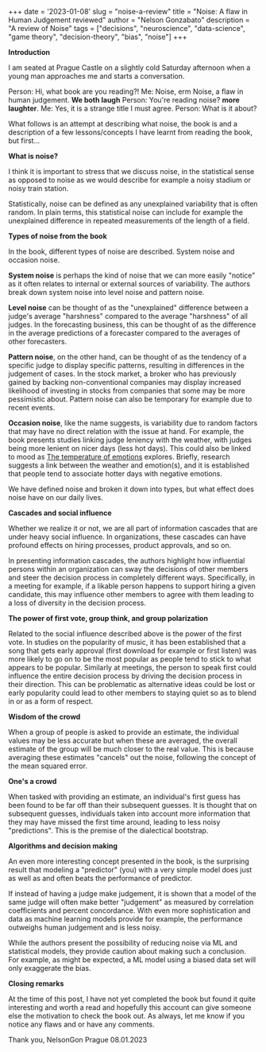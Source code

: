 +++
date = '2023-01-08'
slug = "noise-a-review"
title = "Noise: A flaw in Human Judgement reviewed"
author = "Nelson Gonzabato"
description = "A review of Noise"
tags = ["decisions", "neuroscience", "data-science", "game theory", 
"decision-theory", "bias", "noise"]
+++

**Introduction**

I am seated at Prague Castle on a slightly cold Saturday afternoon when a young
man approaches me and starts a conversation.

Person: Hi, what book are you reading?!
Me: Noise, erm Noise, a flaw in human judgement.
**We both laugh**
Person: You're reading noise? **more laughter**.
Me: Yes, it is a strange title I must agree.
Person: What is it about?

What follows is an attempt at describing what noise, the book is and a description
of a few lessons/concepts I have learnt from reading the book, but first...

**What is noise?**

I think it is important to stress that we discuss noise, in the statistical sense
as opposed to noise as we would describe for example a noisy stadium or noisy
train station. 

Statistically, noise can be defined as any unexplained variability that is often random. In plain terms, this statistical noise can include for example the
unexplained difference in repeated measurements of the length of a field. 

**Types of noise from the book**

In the book, different types of noise are described. System noise and occasion noise.

**System noise** is perhaps the kind of noise that we can more easily "notice" as it
often relates to internal or external sources of variability. The authors break
down system noise into level noise and pattern noise. 

**Level noise** can be thought of as the "unexplained" difference between a judge's
average "harshness" compared to the average "harshness" of all judges. In the
forecasting business, this can be thought of as the difference in the average 
predictions of a forecaster compared to the averages of other forecasters.

**Pattern noise**, on the other hand, can be thought of as the tendency of a specific 
judge to display specific patterns, resulting in differences in the judgement of
cases. In the stock market, a broker who has previously gained by backing non-conventional companies may display increased likelihood of investing in stocks
from companies that some may be more pessimistic about. Pattern noise can also
be temporary for example due to recent events. 

**Occasion noise**, like the name suggests, is variability due to random factors
that may have no direct relation with the issue at hand. For example, the book
presents studies linking judge leniency with the weather, with judges being more
lenient on nicer days (less hot days). This could also be linked to mood as [The temperature of emotions](https://www.ncbi.nlm.nih.gov/pmc/articles/PMC8174739) explores. Briefly, research suggests a link between the weather and emotion(s), and it is established that people tend to associate hotter days with negative emotions.

We have defined noise and broken it down into types, but what effect does noise have on our daily lives.

**Cascades and social influence**

Whether we realize it or not, we are all part of information cascades that are under heavy social influence. In organizations, these cascades can have profound effects on hiring processes, product approvals, and so on. 

In presenting information cascades, the authors highlight how influential persons within an organization can sway the decisions of other members and steer the decision process in completely different ways. Specifically, in a meeting for example, if a likable person happens to support hiring a given candidate, this may influence other members to agree with them leading to a loss of diversity in the decision process.

**The power of first vote, group think, and group polarization**

Related to the social influence described above is the power of the first vote. In studies on the popularity of music, it has been established that a song that gets early approval (first download for example or first listen) was more likely to go on to be the most popular as people tend to stick to what appears to be popular. Similarly at meetings, the person to speak first could influence the entire decision process by driving the decision process in their direction. This can be problematic as alternative ideas could be lost or early popularity could lead to other members to staying quiet so as to blend in or as a form of respect. 

**Wisdom of the crowd**

When a group of people is asked to provide an estimate, the individual values may be less accurate but when these are averaged, the overall estimate of the group will be much closer to the real value. This is because averaging these estimates "cancels" out the noise, following the concept of the mean squared error.

**One's a crowd**

When tasked with providing an estimate, an individual's first guess has been found to be far off than their subsequent guesses. It is thought that on subsequent guesses, individuals taken into account more information that they may have missed the first time around, leading to less noisy "predictions". This is the premise of the dialectical bootstrap. 

**Algorithms and decision making**

An even more interesting concept presented in the book, is the surprising result that modeling a "predictor" (you) with a very simple model does just as well as and often beats the performance of predictor.

If instead of having a judge make judgement, it is shown that a model of the same judge will often make better "judgement" as measured by correlation coefficients and percent concordance. With even more sophistication and data as machine learning models provide for example, the performance outweighs human judgement and is less noisy.

While the authors present the possibility of reducing noise via ML and statistical models, they provide caution about making such a conclusion. For example, as might be expected, a ML model using a biased data set will only exaggerate the bias. 


**Closing remarks**

At the time of this post, I have not yet completed the book but found it quite interesting and worth a read and hopefully this account can give someone else the motivation to check the book out. As always, let me know if you notice any flaws and or have any comments.

Thank you,
NelsonGon
Prague 08.01.2023




